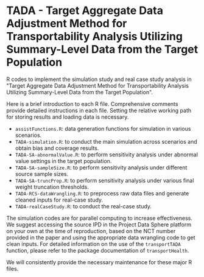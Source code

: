 # TADA - Target Aggregate Data Adjustment Method for Transportability Analysis Utilizing Summary-Level Data from the Target Population
R codes to implement the simulation study and real case study analysis in "Target Aggregate Data Adjustment Method for Transportability Analysis Utilizing Summary-Level Data from the Target Population".

Here is a brief introduction to each R file. Comprehensive comments provide detailed instructions in each file. Setting the relative working path for storing results and loading data is necessary.

- `assistFunctions.R`: data generation functions for simulation in various scenarios.
- `TADA-simulation.R`: to conduct the main simulation across scenarios and obtain bias and coverage results.
- `TADA-SA-abnormalValue.R`: to perform sensitivity analysis under abnormal value settings in the target population.
- `TADA-SA-sampleSize.R`: to perform sensitivity analysis under different source sample sizes.
- `TADA-SA-truncProp.R`: to perform sensitivity analysis under various final weight truncation thresholds.
- `TADA-RCS-dataWrangling.R`: to preprocess raw data files and generate cleaned inputs for real-case study.
- `TADA-realCaseStudy.R`: to conduct the real-case study.

The simulation codes are for parallel computing to increase effectiveness. We suggest accessing the source IPD in the Project Data Sphere platform on your own at the time of reproduction, based on the NCT number provided in the paper and using the appropriate data wrangling code to get clean inputs. For detailed information on the use of the `transportTADA` function, please refer to the package documentation of `transportHealth`.

We will consistently provide the necessary maintenance for these major R files.
